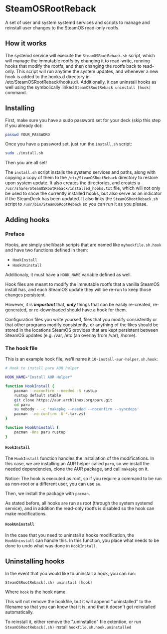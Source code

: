 # SteamOSRootReback
A set of user and system systemd services and scripts to manage and reinstall user changes to the SteamOS read-only rootfs.

## How it works

The systemd service will execute the `SteamOSRootReback.sh` script, which will manage the immutable rootfs by changing it to read-write, running hooks that modify the rootfs, and then changing the rootfs back to read-only. This script will run anytime the system updates, and whenever a new hook is added to the hooks.d directory in /etc/SteamOSRootReback/hooks.d/. Additionally, it can uninstall hooks as well using the symbolically linked `SteamOSRootReback uninstall [hook]` command.

## Installing

First, make sure you have a sudo password set for your deck (skip this step if you already do):
```bash
passwd YOUR_PASSWORD
```

Once you have a password set, just run the `install.sh` script:

```bash
sudo ./install.sh
```

Then you are all set!

The `install.sh` script installs the systemd services and paths, along with copying a copy of them to the `/etc/SteamOSRootReback` directory to restore upon system update. It also creates the directories, and creates a `/usr/share/SteamOSRootReback/installed_hooks.txt` file, which will not only be used to show the currently installed hooks, but also serve as an indicator if the SteamDeck has been updated. It also links the `SteamOSRootReback.sh` script to `/usr/bin/SteamOSRootReback` so you can run it as you please.

## Adding hooks

### Preface
Hooks, are simply shell/bash scripts that are named like `myhookfile.sh.hook` and have two functions defined in them:
 - `HookInstall`
 - `HookUninstall`

Additionaly, it must have a `HOOK_NAME` variable defined as well.

Hook files are meant to modify the immutable rootfs that a vanilla SteamOS install has, and each SteamOS update they will be re-run to keep those changes persistent.

However, it is ***important*** that, ***only*** things that can be easily re-created, re-generated, or re-downloaded should have a hook for them.

Configuration files you write yourself, files that you modify consistently or that other programs modify consistently, or anything of the likes should be stored in the locations SteamOS provides that are kept persistent between SteamOS updates (e.g. /var, /etc (an overlay from /var), /home).

### The hook file
This is an example hook file, we'll name it `10-install-aur-helper.sh.hook`:

```bash
# Hook to install paru AUR helper

HOOK_NAME="Install AUR Helper"

function HookInstall {
    pacman --noconfirm --needed -S rustup
    rustup default stable
    git clone https://aur.archlinux.org/paru.git
    cd paru
    su nobody - -c 'makepkg --needed --noconfirm --syncdeps'
    pacman --no-confirm -U *.tar.zst
}

function HookUninstall {
    pacman -Rns paru rustup
}
```

#### `HookInstall`
The `HookInstall` function handles the installation of the modifications.
In this case, we are installing an AUR helper called `paru`, so we install the needed dependencies, clone the AUR package, and call `makepkg` on it.

Notice: The hook is executed as root, so if you require a command to be run as non-root or a different user, you can use `su`.

Then, we install the package with `pacman`.

As stated before, all hooks are run as root (through the system systemd service), and in addition the read-only rootfs is disabled so the hook can make modifications.

#### `HookUninstall`
In the case that you need to uninstall a hooks modification, the `HookUninstall` can handle this. In this function, you place what needs to be done to undo what was done in `HookInstall`.

## Uninstalling hooks

In the event that you would like to uninstall a hook, you can run:
```
SteamOSRootReback(.sh) uninstall [hook]
```

Where `hook` is the hook name.

This will not remove the hookfile, but it will append ".uninstalled" to the filename so that you can know that it is, and that it doesn't get reinstalled automatically.

To reinstall it, either remove the ".uninstalled" file extention, or run `SteamOSRootReback(.sh)` install `hookfile.sh.hook.uninstalled`
